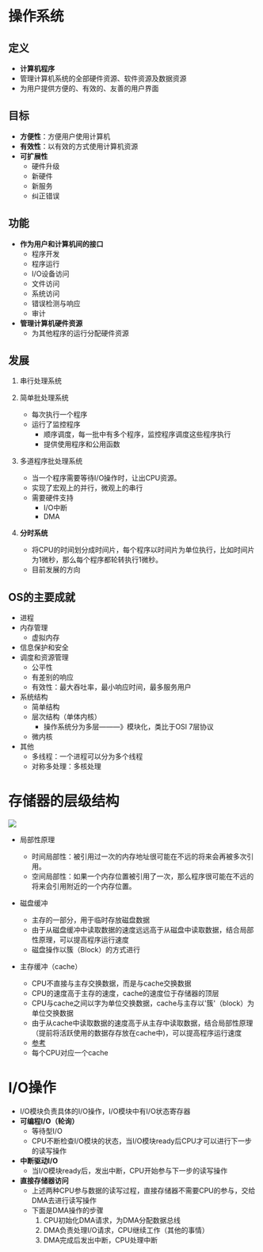 # 操作系统

## 定义

- **计算机程序**
- 管理计算机系统的全部硬件资源、软件资源及数据资源
- 为用户提供方便的、有效的、友善的用户界面

## 目标

- **方便性**：方便用户使用计算机
- **有效性**：以有效的方式使用计算机资源
- **可扩展性**
  - 硬件升级
  - 新硬件
  - 新服务
  - 纠正错误

## 功能

- **作为用户和计算机间的接口**
  - 程序开发
  - 程序运行
  - I/O设备访问
  - 文件访问
  - 系统访问
  - 错误检测与响应
  - 审计
- **管理计算机硬件资源**
  - 为其他程序的运行分配硬件资源



## 发展

1. 串行处理系统
2. 简单批处理系统
   - 每次执行一个程序
   - 运行了监控程序
     - 顺序调度，每一批中有多个程序，监控程序调度这些程序执行
     - 提供使用程序和公用函数

2. 多道程序批处理系统
   - 当一个程序需要等待I/O操作时，让出CPU资源。
   - 实现了宏观上的并行，微观上的串行
   - 需要硬件支持
     - I/O中断
     - DMA

3. **分时系统**
   - 将CPU的时间划分成时间片，每个程序以时间片为单位执行，比如时间片为1微秒，那么每个程序都轮转执行1微秒。
   - 目前发展的方向

## OS的主要成就

- 进程
- 内存管理
  - 虚拟内存
- 信息保护和安全
- 调度和资源管理
  - 公平性
  - 有差别的响应
  - 有效性：最大吞吐率，最小响应时间，最多服务用户
- 系统结构
  - 简单结构
  - 层次结构（单体内核）
    - 操作系统分为多层———》模块化，类比于OSI 7层协议
  - 微内核
- 其他
  - 多线程：一个进程可以分为多个线程
  - 对称多处理：多核处理

# 存储器的层级结构

![](https://upload-images.jianshu.io/upload_images/656644-4926af6833b07e99.png?imageMogr2/auto-orient/strip|imageView2/2/w/879/format/webp)

- 局部性原理
  - 时间局部性：被引用过一次的内存地址很可能在不远的将来会再被多次引用。
  - 空间局部性：如果一个内存位置被引用了一次，那么程序很可能在不远的将来会引用附近的一个内存位置。
- 磁盘缓冲
  - 主存的一部分，用于临时存放磁盘数据
  - 由于从磁盘缓冲中读取数据的速度远远高于从磁盘中读取数据，结合局部性原理，可以提高程序运行速度
  - 磁盘操作以簇（Block）的方式进行

- 主存缓冲（cache）
  - CPU不直接与主存交换数据，而是与cache交换数据
  - CPU的速度高于主存的速度，cache的速度位于存储器的顶层
  - CPU与cache之间以字为单位交换数据，cache与主存以'簇'（block）为单位交换数据
  - 由于从cache中读取数据的速度高于从主存中读取数据，结合局部性原理（提前将活跃使用的数据存存放在cache中)，可以提高程序运行速度
  - [参考](https://blog.csdn.net/qzq2514/article/details/53925355?depth_1-utm_source=distribute.pc_relevant.none-task&utm_source=distribute.pc_relevant.none-task)
  - 每个CPU对应一个cache



# I/O操作

- I/O模块负责具体的I/O操作，I/O模块中有I/O状态寄存器
- **可编程I/O（轮询）**
  - 等待型I/O
  - CPU不断检查I/O模块的状态，当I/O模块ready后CPU才可以进行下一步的读写操作
- **中断驱动I/O**
  - 当I/O模块ready后，发出中断，CPU开始参与下一步的读写操作
- **直接存储器访问**
  - 上述两种CPU参与数据的读写过程，直接存储器不需要CPU的参与，交给DMA去进行读写操作
  - 下面是DMA操作的步骤
    1. CPU初始化DMA请求，为DMA分配数据总线
    2. DMA负责处理I/O请求，CPU继续工作（其他的事情）
    3. DMA完成后发出中断，CPU处理中断





